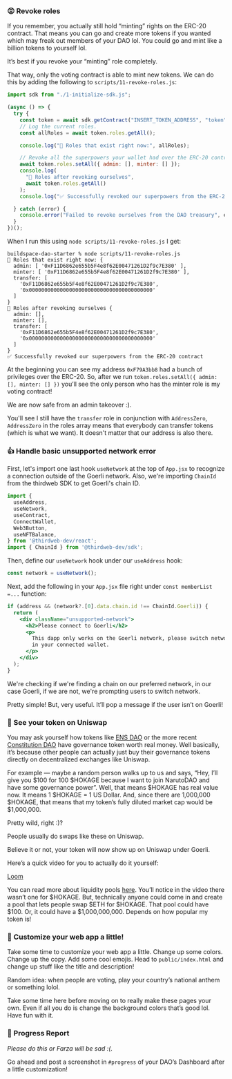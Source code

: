 ### 😡 Revoke roles

If you remember, you actually still hold “minting” rights on the ERC-20 contract. That means you can go and create more tokens if you wanted which may freak out members of your DAO lol. You could go and mint like a billion tokens to yourself lol.

It’s best if you revoke your “minting” role completely.

That way, only the voting contract is able to mint new tokens. We can do this by adding the following to `scripts/11-revoke-roles.js`:

```jsx
import sdk from "./1-initialize-sdk.js";

(async () => {
  try {
    const token = await sdk.getContract("INSERT_TOKEN_ADDRESS", "token");
    // Log the current roles.
    const allRoles = await token.roles.getAll();

    console.log("👀 Roles that exist right now:", allRoles);

    // Revoke all the superpowers your wallet had over the ERC-20 contract.
    await token.roles.setAll({ admin: [], minter: [] });
    console.log(
      "🎉 Roles after revoking ourselves",
      await token.roles.getAll()
    );
    console.log("✅ Successfully revoked our superpowers from the ERC-20 contract");

  } catch (error) {
    console.error("Failed to revoke ourselves from the DAO treasury", error);
  }
})();
```

When I run this using `node scripts/11-revoke-roles.js` I get:

```plaintext
buildspace-dao-starter % node scripts/11-revoke-roles.js
👀 Roles that exist right now: {
  admin: [ '0xF11D6862e655b5F4e8f62E00471261D2f9c7E380' ],
  minter: [ '0xF11D6862e655b5F4e8f62E00471261D2f9c7E380' ],
  transfer: [
    '0xF11D6862e655b5F4e8f62E00471261D2f9c7E380',
    '0x0000000000000000000000000000000000000000'
  ]
}
🎉 Roles after revoking ourselves {
  admin: [],
  minter: [],
  transfer: [
    '0xF11D6862e655b5F4e8f62E00471261D2f9c7E380',
    '0x0000000000000000000000000000000000000000'
  ]
}
✅ Successfully revoked our superpowers from the ERC-20 contract
```

At the beginning you can see my address `0xF79A3bb8` had a bunch of privileges over the ERC-20. So, after we run `token.roles.setAll({ admin: [], minter: [] })` you’ll see the only person who has the minter role is my voting contract!

We are now safe from an admin takeover :).

You'll see I still have the `transfer` role in conjunction with `AddressZero`, `AddressZero` in the roles array means that everybody can transfer tokens (which is what we want). It doesn't matter that our address is also there.

### 👍 Handle basic unsupported network error

First, let's import one last hook `useNetwork` at the top of `App.jsx` to recognize a connection outside of the Goerli network. Also, we're importing `ChainId` from the thirdweb SDK to get Goerli's chain ID.

```jsx
import {
  useAddress,
  useNetwork,
  useContract,
  ConnectWallet,
  Web3Button,
  useNFTBalance,
} from '@thirdweb-dev/react';
import { ChainId } from '@thirdweb-dev/sdk';
```

Then, define our `useNetwork` hook under our `useAddress` hook:

```jsx
const network = useNetwork();
```

Next, add the following in your `App.jsx` file right under `const memberList =...` function:

```jsx
if (address && (network?.[0].data.chain.id !== ChainId.Goerli)) {
  return (
    <div className="unsupported-network">
      <h2>Please connect to Goerli</h2>
      <p>
        This dapp only works on the Goerli network, please switch networks
        in your connected wallet.
      </p>
    </div>
  );
}
```

We're checking if we're finding a chain on our preferred network, in our case Goerli, if we are not, we're prompting users to switch network.

Pretty simple! But, very useful. It’ll pop a message if the user isn’t on Goerli!

### 🤑 See your token on Uniswap

You may ask yourself how tokens like [ENS DAO](https://coinmarketcap.com/currencies/ethereum-name-service/) or the more recent [Constitution DAO](https://coinmarketcap.com/currencies/constitutiondao/) have governance token worth real money. Well basically, it’s because other people can actually just buy their governance tokens directly on decentralized exchanges like Uniswap.

For example — maybe a random person walks up to us and says, “Hey, I’ll give you $100 for 100 $HOKAGE because I want to join NarutoDAO and have some governance power”. Well, that means $HOKAGE has real value now. It means 1 $HOKAGE = 1 US Dollar. And, since there are 1,000,000 $HOKAGE, that means that my token’s fully diluted market cap would be $1,000,000.

Pretty wild, right :)?

People usually do swaps like these on Uniswap.

Believe it or not, your token will now show up on Uniswap under Goerli.

Here’s a quick video for you to actually do it yourself:

[Loom](https://www.loom.com/share/8c235f0c5d974c978e5dbd564bbca59d)

You can read more about liquidity pools [here](https://docs.uniswap.org/protocol/V2/concepts/core-concepts/pools). You’ll notice in the video there wasn’t one for $HOKAGE. But, technically anyone could come in and create a pool that lets people swap $ETH for $HOKAGE. That pool could have $100. Or, it could have a $1,000,000,000. Depends on how popular my token is!

### 🎨 Customize your web app a little!

Take some time to customize your web app a little. Change up some colors. Change up the copy. Add some cool emojis. Head to `public/index.html` and change up stuff like the title and description!

Random idea: when people are voting, play your country’s national anthem or something lolol.

Take some time here before moving on to really make these pages your own. Even if all you do is change the background colors that’s good lol. Have fun with it.

### 🚨 Progress Report

*Please do this or Farza will be sad :(.*

Go ahead and post a screenshot in `#progress` of your DAO’s Dashboard after a little customization!
